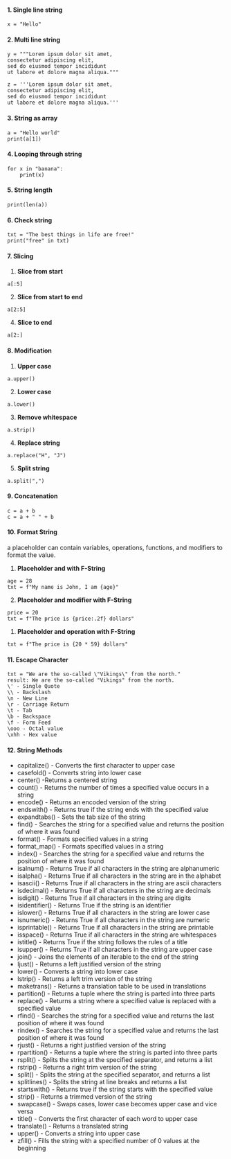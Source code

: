 
#### 1. Single line string
```
x = "Hello"
```
#### 2. Multi line string
```
y = """Lorem ipsum dolor sit amet,  
consectetur adipiscing elit,  
sed do eiusmod tempor incididunt  
ut labore et dolore magna aliqua."""

z = '''Lorem ipsum dolor sit amet,  
consectetur adipiscing elit,  
sed do eiusmod tempor incididunt  
ut labore et dolore magna aliqua.'''
```
#### 3. String as array
```
a = "Hello world"
print(a[1])
```
#### 4. Looping through string
```
for x in "banana":
	print(x)
```
#### 5. String length
```
print(len(a))
```
#### 6. Check string
```
txt = "The best things in life are free!"  
print("free" in txt)
```
#### 7. Slicing
1. **Slice from start**
```
a[:5]
```
2. **Slice from start to end**
```
a[2:5]
```
4. **Slice to end**
```
a[2:]
```
#### 8. Modification
1. **Upper case**
```
a.upper()
```
2. **Lower case**
```
a.lower()
```
3. **Remove whitespace**
```
a.strip()
```
4. **Replace string**
```
a.replace("H", "J")
```
5. **Split string**
```
a.split(",")
```
#### 9. Concatenation
	c = a + b
	c = a + " " + b
#### 10. Format String
a placeholder can contain variables, operations, functions, and modifiers to format the value.
1. **Placeholder and with F-String**
```
age = 28
txt = f"My name is John, I am {age}"
```
2. **Placeholder and modifier with F-String**
```
price = 20
txt = f"The price is {price:.2f} dollars"
```
1. **Placeholder and operation with F-String**
```
txt = f"The price is {20 * 59} dollars"
```
#### 11. Escape Character
	txt = "We are the so-called \"Vikings\" from the north."
	result: We are the so-called "Vikings" from the north.
	\' - Single Quote
	\\ - Backslash
	\n - New Line
	\r - Carriage Return
	\t - Tab
	\b - Backspace
	\f - Form Feed
	\ooo - Octal value
	\xhh - Hex value
#### 12. String Methods
- capitalize() - Converts the first character to upper case
- casefold()	 - Converts string into lower case
- center() -Returns a centered string
- count() - Returns the number of times a specified value occurs in a string
- encode() - Returns an encoded version of the string
- endswith() - Returns true if the string ends with the specified value
- expandtabs() - Sets the tab size of the string
- find() - Searches the string for a specified value and returns the position of where it was found
- format() - Formats specified values in a string
- format_map() - Formats specified values in a string
- index() - Searches the string for a specified value and returns the position of where it was found
- isalnum() - Returns True if all characters in the string are alphanumeric
- isalpha() - Returns True if all characters in the string are in the alphabet
- isascii() - Returns True if all characters in the string are ascii characters
- isdecimal() - Returns True if all characters in the string are decimals
- isdigit() - Returns True if all characters in the string are digits
- isidentifier() - Returns True if the string is an identifier
- islower() - Returns True if all characters in the string are lower case
- isnumeric() - Returns True if all characters in the string are numeric
- isprintable() - Returns True if all characters in the string are printable
- isspace() - Returns True if all characters in the string are whitespaces
- istitle() - Returns True if the string follows the rules of a title
- isupper() - Returns True if all characters in the string are upper case
- join() - Joins the elements of an iterable to the end of the string
- ljust() - Returns a left justified version of the string
- lower() - Converts a string into lower case
- lstrip() - Returns a left trim version of the string
- maketrans() - Returns a translation table to be used in translations
- partition() - Returns a tuple where the string is parted into three parts
- replace() - Returns a string where a specified value is replaced with a specified value
- rfind() - Searches the string for a specified value and returns the last position of where it was found
- rindex() - Searches the string for a specified value and returns the last position of where it was found
- rjust() - Returns a right justified version of the string
- rpartition() - Returns a tuple where the string is parted into three parts
- rsplit() - Splits the string at the specified separator, and returns a list
- rstrip() - Returns a right trim version of the string
- split() - Splits the string at the specified separator, and returns a list
- splitlines() - Splits the string at line breaks and returns a list
- startswith() - Returns true if the string starts with the specified value
- strip() - Returns a trimmed version of the string
- swapcase() - Swaps cases, lower case becomes upper case and vice versa
- title() - Converts the first character of each word to upper case
- translate() - Returns a translated string
- upper() - Converts a string into upper case
- zfill() - Fills the string with a specified number of 0 values at the beginning